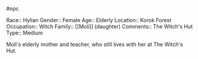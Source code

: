 #npc 

Race:: Hylian
Gender:: Female
Age:: Elderly
Location:: Korok Forest
Occupation:: Witch
Family:: [[Moli]] (daughter)
Comments:: The Witch's Hut
Type:: Medium

Moli's elderly mother and teacher, who still lives with her at The Witch's Hut.
